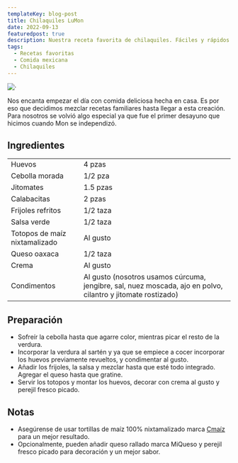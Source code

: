 ```yaml
---
templateKey: blog-post
title: Chilaquiles LuMon
date: 2022-09-13
featuredpost: true
description: Nuestra receta favorita de chilaquiles. Fáciles y rápidos de cocinar.
tags:
  - Recetas favoritas
  - Comida mexicana
  - Chilaquiles
---
```


![·](https://images.unsplash.com/photo-1640719028782-8230f1bdc42a?ixlib=rb-1.2.1&ixid=MnwxMjA3fDB8MHxwaG90by1wYWdlfHx8fGVufDB8fHx8&auto=format&fit=crop&w=870&q=80)

Nos encanta empezar el día con comida deliciosa hecha en casa. Es por eso que decidimos mezclar recetas familiares hasta llegar a esta creación.
Para nosotros se volvió algo especial ya que fue el primer desayuno que hicimos cuando Mon se independizó.

## Ingredientes

|  |  |
| ----------- | ----------- |
| Huevos        | 4 pzas   |
| Cebolla morada       | 1/2 pza   |
| Jitomates   | 1.5 pzas           |
| Calabacitas | 2 pzas  |
| Frijoles refritos | 1/2 taza|
| Salsa verde | 1/2 taza |
| Totopos de maíz nixtamalizado | Al gusto |
| Queso oaxaca | 1/2 taza |
| Crema | Al gusto |
| Condimentos | Al gusto (nosotros usamos cúrcuma, jengibre, sal, nuez moscada, ajo en polvo, cilantro y jitomate rostizado) |

## Preparación

- Sofreír la cebolla hasta que agarre color, mientras picar el resto de la verdura.
- Incorporar la verdura al sartén y ya que se empiece a cocer incorporar los huevos previamente revueltos, y condimentar al gusto.
- Añadir los frijoles, la salsa y mezclar hasta que esté todo integrado. Agregar el queso hasta que gratine.
- Servir los totopos y montar los huevos,  decorar con crema al gusto y perejil fresco picado.

## Notas

- Asegúrense de usar tortillas de maíz 100% nixtamalizado marca [Cmaíz](https://cmaiz.mx) para un mejor resultado.
- Opcionalmente, pueden añadir queso rallado marca MiQueso y perejil fresco picado para decoración y un mejor sabor.

